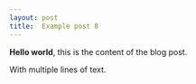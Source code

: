```yaml
---
layout: post
title:  Example post 8
---
```


**Hello world**, this is the content of the blog post.

With multiple lines of text.